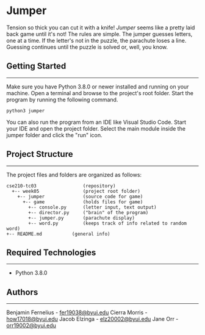 # Jumper
Tension so thick you can cut it with a knife! <i>Jumper</i> seems like a pretty 
laid back game until it's not! The rules are simple. The jumper guesses letters, 
one at a time. If the letter's not in the puzzle, the parachute loses a line. 
Guessing continues until the puzzle is solved or, well, you know.

## Getting Started
---
Make sure you have Python 3.8.0 or newer installed and running on your machine. 
Open a terminal and browse to the project's root folder. Start the program by 
running the following command.
```
python3 jumper 
```
You can also run the program from an IDE like Visual Studio Code. Start your IDE 
and open the project folder. Select the main module inside the jumper folder and 
click the "run" icon.

## Project Structure
---
The project files and folders are organized as follows:
```
cse210-tc03                 (repository)
  +-- week05                (project root folder)
    +-- jumper              (source code for game)
      +-- game              (holds files for game)
        +-- console.py      (letter input, text output)
        +-- director.py     ("brain" of the program)
        +-- jumper.py       (parachute display)
        +-- word.py         (keeps track of info related to random word)
+-- README.md           (general info)
```

## Required Technologies
---
* Python 3.8.0

## Authors
---
Benjamin Fernelius - fer19038@byui.edu
Cierra Morris - how17018@byui.edu
Jacob Elzinga - elz20002@byui.edu
Jane Orr - orr19002@byui.edu

